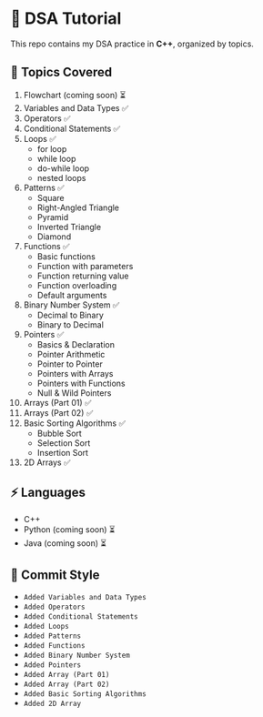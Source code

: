 # 🚀 DSA Tutorial

This repo contains my DSA practice in **C++**, organized by topics.

## 📂 Topics Covered
1. Flowchart (coming soon) ⏳
2. Variables and Data Types ✅  
3. Operators ✅
4. Conditional Statements ✅ 
5. Loops ✅  
   - for loop  
   - while loop  
   - do-while loop  
   - nested loops
6. Patterns ✅  
   - Square  
   - Right-Angled Triangle  
   - Pyramid  
   - Inverted Triangle  
   - Diamond
7. Functions ✅  
   - Basic functions  
   - Function with parameters  
   - Function returning value  
   - Function overloading  
   - Default arguments
8. Binary Number System ✅  
   - Decimal to Binary  
   - Binary to Decimal  
9. Pointers ✅  
   - Basics & Declaration  
   - Pointer Arithmetic  
   - Pointer to Pointer  
   - Pointers with Arrays  
   - Pointers with Functions  
   - Null & Wild Pointers
10. Arrays (Part 01) ✅ 
11. Arrays (Part 02) ✅
12. Basic Sorting Algorithms ✅  
    - Bubble Sort  
    - Selection Sort  
    - Insertion Sort
12. 2D Arrays ✅

## ⚡ Languages
- C++   
- Python (coming soon) ⏳
- Java (coming soon) ⏳

## 📝 Commit Style
- `Added Variables and Data Types`
- `Added Operators`
- `Added Conditional Statements`
- `Added Loops`
- `Added Patterns`
- `Added Functions`
- `Added Binary Number System`
- `Added Pointers`
- `Added Array (Part 01)`
- `Added Array (Part 02)`
- `Added Basic Sorting Algorithms`
- `Added 2D Array`